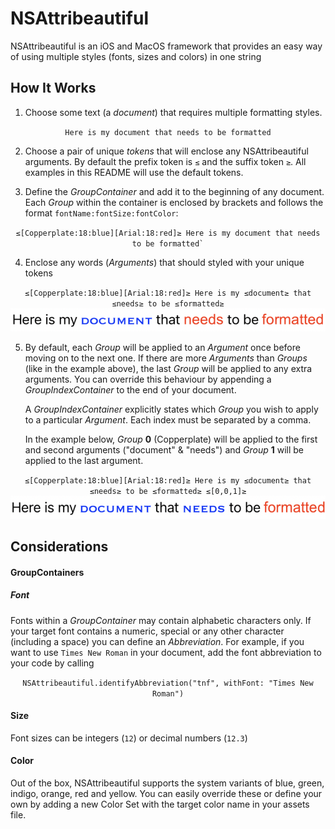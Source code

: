 # NSAttribeautiful

NSAttribeautiful is an iOS and MacOS framework that provides an easy way of using multiple styles (fonts, sizes and colors) in one string

## How It Works

1. Choose some text (a _document_) that requires multiple formatting styles.

<p align="center"><code>Here is my document that needs to be formatted</code></p>

2. Choose a pair of unique _tokens_ that will enclose any NSAttribeautiful arguments. By default the prefix token is `≤` and the suffix token `≥`. All examples in this README will use the default tokens.

3. Define the _GroupContainer_ and add it to the beginning of any document. Each _Group_ within the container is enclosed by brackets and follows the format `fontName:fontSize:fontColor`:

<p align="center"><code>≤[Copperplate:18:blue][Arial:18:red]≥ Here is my document that needs to be formatted`</code></p>

4. Enclose any words (_Arguments_) that should styled with your unique tokens 

<p align="center">
  <code>≤[Copperplate:18:blue][Arial:18:red]≥ Here is my ≤document≥ that ≤needs≥ to be ≤formatted≥</code>
  <img src="/Assets/formatted0.png" />
</p>

5. By default, each _Group_ will be applied to an _Argument_ once before moving on to the next one. If there are more _Arguments_ than _Groups_ (like in the example above), the last _Group_ will be applied to any extra arguments. You can override this behaviour by appending a _GroupIndexContainer_ to the end of your document.<p>A _GroupIndexContainer_ explicitly states which _Group_ you wish to apply to a particular _Argument_. Each index must be separated by a comma.</p><p>In the example below, _Group_ **0** (Copperplate) will be applied to the first and second arguments ("document" & "needs") and _Group_ **1** will be applied to the last argument.</p>

<p align="center">
  <code>≤[Copperplate:18:blue][Arial:18:red]≥ Here is my ≤document≥ that ≤needs≥ to be ≤formatted≥ ≤[0,0,1]≥</code>
  <img src="/Assets/formatted1.png" />
</p>

## Considerations

#### GroupContainers

##### Font
Fonts within a _GroupContainer_ may contain alphabetic characters only. If your target font contains a numeric, special or any other character (including a space) you can define an _Abbreviation_. For example, if you want to use `Times New Roman` in your document, add the font abbreviation to your code by calling 

<p align="center">
  <code>NSAttribeautiful.identifyAbbreviation("tnf", withFont: "Times New Roman")</code>
</p>

#### Size
Font sizes can be integers (`12`) or decimal numbers (`12.3`)

#### Color
Out of the box, NSAttribeautiful supports the system variants of blue, green, indigo, orange, red and yellow. You can easily override these or define your own by adding a new Color Set with the target color name in your assets file.
